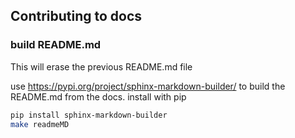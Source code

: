 ## Contributing to docs

### build README.md

This will erase the previous README.md file

use https://pypi.org/project/sphinx-markdown-builder/ to build the README.md from the docs.
install with pip

```sh
pip install sphinx-markdown-builder
make readmeMD
```

